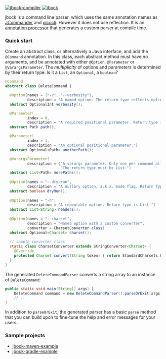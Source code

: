 [![jbock-compiler](https://maven-badges.herokuapp.com/maven-central/io.github.jbock-java/jbock-compiler/badge.svg?color=grey&subject=jbock-compiler)](https://maven-badges.herokuapp.com/maven-central/io.github.jbock-java/jbock-compiler)
[![jbock](https://maven-badges.herokuapp.com/maven-central/io.github.jbock-java/jbock/badge.svg?subject=jbock)](https://maven-badges.herokuapp.com/maven-central/io.github.jbock-java/jbock)

jbock is a command line parser, which uses the same annotation names as [JCommander](https://jcommander.org/)
and [picocli](https://github.com/remkop/picocli).
However it does not use reflection.
It is an
[annotation processor](https://openjdk.java.net/groups/compiler/processing-code.html)
that generates a custom parser at compile time.

### Quick start

Create an abstract class, or alternatively a Java interface,
and add the `@Command` annotation.
In this class, each abstract method must have no arguments,
and be annotated with either `@Option`, `@Parameter` or `@VarargsParameter`.
The *multiplicity* of options and parameters is determined by their return type: Is it a `List`, an `Optional`, a `boolean`?

````java
@Command
abstract class DeleteCommand {

  @Option(names = {"-v", "--verbosity"},
          description = "A named option. The return type reflects optionality.")
  abstract OptionalInt verbosity();

  @Parameter(
          index = 0,
          description = "A required positional parameter. Return type is non-optional.")
  abstract Path path();

  @Parameter(
          index = 1,
          description = "An optional positional parameter.")
  abstract Optional<Path> anotherPath();

  @VarargsParameter(
          description = {"A varargs parameter. Only one per command allowed.",
                         "The return type must be List.")
  abstract List<Path> morePaths();
  
  @Option(names = "--dry-run",
          description = "A nullary option, a.k.a. mode flag. Return type is boolean.")
  abstract boolean dryRun();
  
  @Option(names = "-h",
          description = "A repeatable option. Return type is List.")
  abstract List<String> headers(); 
  
  @Option(names = "--charset",
          description = "Named option with a custom converter",
          converter = CharsetConverter.class)
  abstract Optional<Charset> charset();
  
  // sample converter class
  static class CharsetConverter extends StringConverter<Charset> {
    @Override
    protected Charset convert(String token) { return StandardCharsets.UTF_8; }
  }
}
````

The generated `DeleteCommandParser` converts a string array to an instance of `DeleteCommand`:

````java
public static void main(String[] args) {
    DeleteCommand command = new DeleteCommandParser().parseOrExit(args);
    // ...
}

````

In addition to `parseOrExit`, the generated parser has a basic `parse` method 
that you can build upon to fine-tune the help and error messages for your users.

### Sample projects

* [jbock-maven-example](https://github.com/jbock-java/jbock-maven-example)
* [jbock-gradle-example](https://github.com/jbock-java/jbock-gradle-example)

